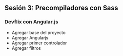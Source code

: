 ## Sesión 3: Precompiladores con Sass

### Devflix con Angular.js
* Agregar base del proyecto
* Agregar Angularjs
* Agregar primer controlador
* Agregar filtros